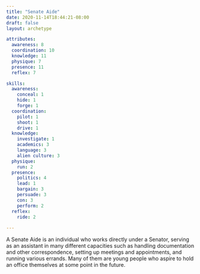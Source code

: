```yaml
---
title: "Senate Aide"
date: 2020-11-14T18:44:21-08:00
draft: false
layout: archetype

attributes:
  awareness: 8
  coordination: 10
  knowledge: 11
  physique: 7
  presence: 11
  reflex: 7

skills:
  awareness:
    conceal: 1
    hide: 1
    forge: 1
  coordination:
    pilot: 1
    shoot: 1
    drive: 1
  knowledge:
    investigate: 1
    academics: 3
    language: 3
    alien culture: 3
  physique:
    run: 2
  presence:
    politics: 4
    lead: 1
    bargain: 3
    persuade: 3
    con: 3
    perform: 2
  reflex:
    ride: 2
    
---
```

A Senate Aide is an individual who works directly under a Senator, serving as an assistant in many different capacities such as handling documentation and other correspondence, setting up meetings and appointments, and running various errands. Many of them are young people who aspire to hold an office themselves at some point in the future.
